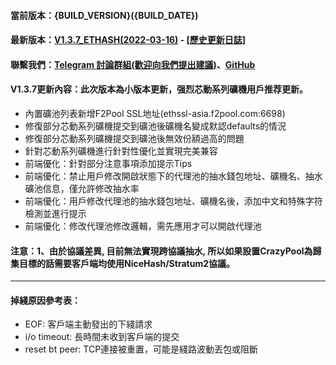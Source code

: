 #### 當前版本：{BUILD_VERSION}({BUILD_DATE})
#### 最新版本：[V1.3.7_ETHASH(2022-03-16)](https://github.com/GoMinerProxy/GoMinerProxy/releases/tag/1.3.7) - [[歷史更新日誌]](https://github.com/GoMinerProxy/GoMinerProxy/releases)
#### 聯繫我們：[Telegram 討論群組(歡迎向我們提出建議)](https://t.me/+afVqEXnxtQAyNWNh)、[GitHub](https://github.com/GoMinerProxy/GoMinerProxy)
#### V1.3.7更新內容：此次版本為小版本更新，强烈芯動系列礦機用戶推荐更新。
- 內置礦池列表新增F2Pool SSL地址(ethssl-asia.f2pool.com:6698)
- 修復部分芯動系列礦機提交到礦池後礦機名變成默認defaults的情況
- 修復部分芯動系列礦機提交到礦池後無效份額過高的問題
- 針對芯動系列礦機進行針對性優化並實現完美兼容
- 前端優化：針對部分注意事項添加提示Tips
- 前端優化：禁止用戶修改開啟狀態下的代理池的抽水錢包地址、礦機名、抽水礦池信息，僅允許修改抽水率
- 前端優化：用戶修改代理池的抽水錢包地址、礦機名後，添加中文和特殊字符檢測並進行提示
- 前端優化：修改代理池修改邏輯，需先應用才可以開啟代理池
#### 注意：1、由於協議差異, 目前無法實現跨協議抽水, 所以如果設置CrazyPool為歸集目標的話需要客戶端均使用NiceHash/Stratum2協議。
----
#### 掉綫原因參考表：
- EOF: 客戶端主動發出的下綫請求
- i/o timeout: 長時間未收到客戶端的提交
- reset bt peer: TCP連接被重置，可能是綫路波動丟包或阻斷
